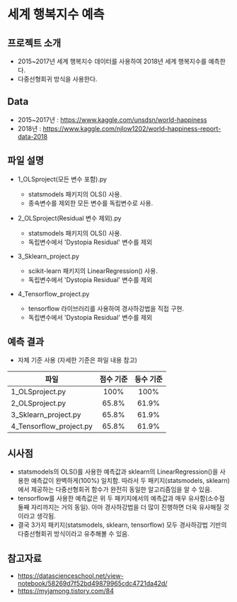# 세계 행복지수 예측

## 프로젝트 소개
- 2015~2017년 세계 행복지수 데이터를 사용하여 2018년 세계 행복지수를 예측한다.
- 다중선형회귀 방식을 사용한다.

## Data
- 2015~2017년 : https://www.kaggle.com/unsdsn/world-happiness
- 2018년 : https://www.kaggle.com/njlow1202/world-happiness-report-data-2018

## 파일 설명

- 1_OLSproject(모든 변수 포함).py
  - statsmodels 패키지의 OLS() 사용.
  - 종속변수를 제외한 모든 변수를 독립변수로 사용.

- 2_OLSproject(Residual 변수 제외).py
  - statsmodels 패키지의 OLS() 사용.
  - 독립변수에서 'Dystopia Residual' 변수를 제외

- 3_Sklearn_project.py
  - scikit-learn 패키지의 LinearRegression() 사용.
  - 독립변수에서 'Dystopia Residual' 변수를 제외

- 4_Tensorflow_project.py
  - tensorflow 라이브러리를 사용하여 경사하강법을 직접 구현.
  - 독립변수에서 'Dystopia Residual' 변수를 제외

## 예측 결과

- 자체 기준 사용 (자세한 기준은 파일 내용 참고)

파일|점수 기준|등수 기준
---|:---:|:---:
1_OLSproject.py|100%|100%
2_OLSproject.py|65.8%|61.9%
3_Sklearn_project.py|65.8%|61.9%
4_Tensorflow_project.py|65.8%|61.9%


## 시사점
- statsmodels의 OLS()를 사용한 예측값과 sklearn의 LinearRegression()을 사용한 예측값이 완벽하게(100%) 일치함. 따라서 두 패키지(statsmodels, sklearn)에서 제공하는 다중선형회귀 함수가 완전히 동일한 알고리즘임을 알 수 있음.
- tensorflow를 사용한 예측값은 위 두 패키지에서의 예측값과 매우 유사함(소수점 둘째 자리까지는 거의 동일). 아마 경사하강법을 더 많이 진행하면 더욱 유사해질 것이라고 생각됨.
- 결국 3가지 패키지(statsmodels, sklearn, tensorflow) 모두 경사하강법 기반의 다중선형회귀 방식이라고 유추해볼 수 있음.

## 참고자료
- https://datascienceschool.net/view-notebook/58269d7f52bd49879965cdc4721da42d/
- https://myjamong.tistory.com/84
